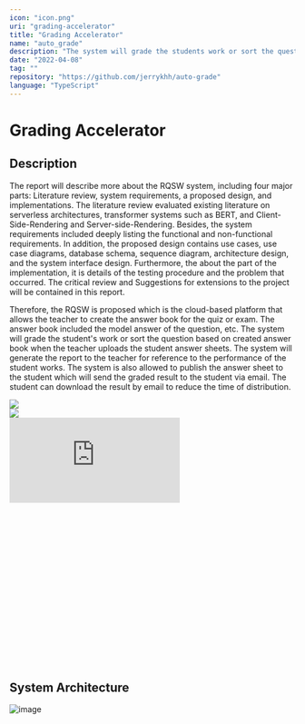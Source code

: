 ```yaml
---
icon: "icon.png"
uri: "grading-accelerator"
title: "Grading Accelerator"
name: "auto_grade"
description: "The system will grade the students work or sort the question based on created answer book when the teacher uploads the student answer sheets. The system will generate the report to the teacher for reference to the performance of the student works."
date: "2022-04-08"
tag: ""
repository: "https://github.com/jerrykhh/auto-grade"
language: "TypeScript"
---
```


# Grading Accelerator

## Description

The report will describe more about the RQSW system, including four major parts: Literature review, system requirements, a proposed design, and implementations. The literature review evaluated existing literature on serverless architectures, transformer systems such as BERT, and Client-Side-Rendering and Server-side-Rendering. Besides, the system requirements included deeply listing the functional and non-functional requirements. In addition, the proposed design contains use cases, use case diagrams, database schema, sequence diagram, architecture design, and the system interface design. Furthermore, the about the part of the implementation, it is details of the testing procedure and the problem that occurred. The critical review and Suggestions for extensions to the project will be contained in this report.

Therefore, the RQSW is proposed which is the cloud-based platform that allows the teacher to create the answer book for the quiz or exam. The answer book included the model answer of the question, etc. The system will grade the student's work or sort the question based on created answer book when the teacher uploads the student answer sheets. The system will generate the report to the teacher for reference to the performance of the student works. The system is also allowed to publish the answer sheet to the student which will send the graded result to the student via email. The student can download the result by email to reduce the time of distribution.

<div class='flex'>
    <div>
    <img src='/project/grading-accelerator/system-answersheet.png' />
    </div>
    <div>
    <img src='/project/grading-accelerator/system-result.png' />
    </div>
</div>

<div class="relative iframe-container" 
		style="padding-bottom: 56.25%">
		<iframe src="https://www.youtube.com/embed/H593TGTKt-A" title="Demo video of Report quality of student written work system with machine learning" frameborder="0" allow="accelerometer; autoplay; clipboard-write; encrypted-media; gyroscope; picture-in-picture" allowfullscreen></iframe>
</div>

## System Architecture

![image](/project/grading-accelerator/system-arch.png)
